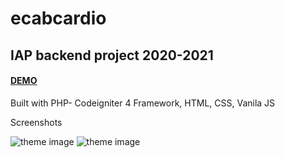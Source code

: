 # ecabcardio
## IAP backend project 2020-2021

#### [DEMO](http://afazakas.com/ecabcardio/public/home)
Built with PHP- Codeigniter 4 Framework, HTML, CSS, Vanila JS

Screenshots

![theme image](http://afazakas.com/ecabcardio/public/assets/ecabcardio_capture1.JPG)
![theme image](http://afazakas.com/ecabcardio/public/assets/ecabcardio_capture2.JPG)
